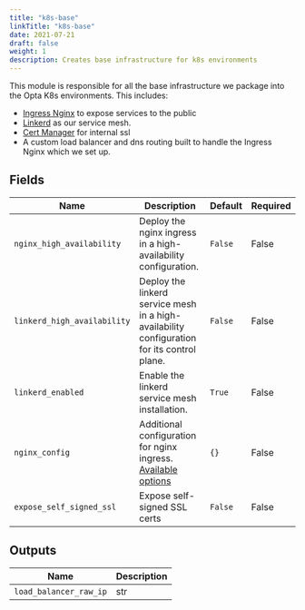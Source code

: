 ```yaml
---
title: "k8s-base"
linkTitle: "k8s-base"
date: 2021-07-21
draft: false
weight: 1
description: Creates base infrastructure for k8s environments
---
```


This module is responsible for all the base infrastructure we package into the Opta K8s environments. This includes:

- [Ingress Nginx](https://github.com/kubernetes/ingress-nginx) to expose services to the public
- [Linkerd](https://linkerd.io/) as our service mesh.
- [Cert Manager](https://cert-manager.io/docs/) for internal ssl
- A custom load balancer and dns routing built to handle the Ingress Nginx which we set up.


## Fields


| Name      | Description | Default | Required |
| ----------- | ----------- | ------- | -------- |
| `nginx_high_availability` | Deploy the nginx ingress in a high-availability configuration. | `False` | False |
| `linkerd_high_availability` | Deploy the linkerd service mesh in a high-availability configuration for its control plane. | `False` | False |
| `linkerd_enabled` | Enable the linkerd service mesh installation. | `True` | False |
| `nginx_config` | Additional configuration for nginx ingress. [Available options](https://kubernetes.github.io/ingress-nginx/user-guide/nginx-configuration/configmap/#configuration-options) | `{}` | False |
| `expose_self_signed_ssl` | Expose self-signed SSL certs | `False` | False |

## Outputs


| Name      | Description |
| ----------- | ----------- |
| `load_balancer_raw_ip` | str |